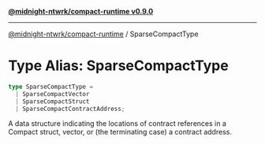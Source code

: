[**@midnight-ntwrk/compact-runtime v0.9.0**](../README.md)

***

[@midnight-ntwrk/compact-runtime](../globals.md) / SparseCompactType

# Type Alias: SparseCompactType

```ts
type SparseCompactType = 
  | SparseCompactVector
  | SparseCompactStruct
  | SparseCompactContractAddress;
```

A data structure indicating the locations of contract references in a Compact struct, vector, or (the terminating case)
a contract address.
